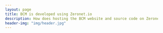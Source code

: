 ```yaml
---
layout: page
title: BCM is developed using Zeronet.io
description: How does hosting the BCM website and source code on Zeronet solves many problems
header-img: "img/header.jpg"
---
```

